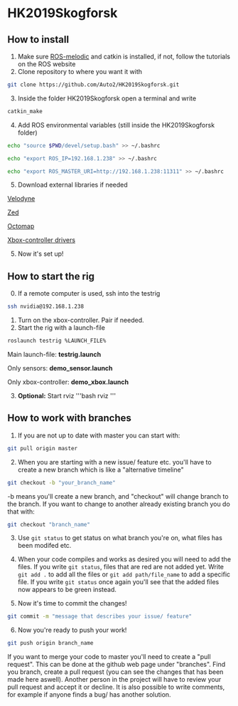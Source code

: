 # HK2019Skogforsk
## How to install

1. Make sure [ROS-melodic](http://wiki.ros.org/melodic/Installation) and catkin is installed, if not, follow the tutorials on the ROS website
2. Clone repository to where you want it with 
```bash
git clone https://github.com/Auto2/HK2019Skogforsk.git
```
3. Inside the folder HK2019Skogforsk open a terminal and write
```bash
catkin_make
```
4. Add ROS environmental variables (still inside the HK2019Skogforsk folder)
```bash
echo "source $PWD/devel/setup.bash" >> ~/.bashrc
```
```bash
echo "export ROS_IP=192.168.1.238" >> ~/.bashrc
```
```bash
echo "export ROS_MASTER_URI=http://192.168.1.238:11311" >> ~/.bashrc
```

5. Download external libraries if needed

[Velodyne](http://wiki.ros.org/velodyne/Tutorials/Getting%20Started%20with%20the%20Velodyne%20VLP16)

[Zed](https://www.stereolabs.com/docs/ros/)

[Octomap](http://wiki.ros.org/octomap)

[Xbox-controller drivers](https://github.com/atar-axis/xpadneo)

5. Now it's set up!

## How to start the rig

0. If a remote computer is used, ssh into the testrig
```bash
ssh nvidia@192.168.1.238
```
1. Turn on the xbox-controller. Pair if needed.
2. Start the rig with a launch-file 
```bash
roslaunch testrig %LAUNCH_FILE%
```

Main launch-file:
**testrig.launch**

Only sensors:
**demo_sensor.launch**

Only xbox-controller:
**demo_xbox.launch**

3. **Optional:** Start rviz
'''bash
rviz
''' 


## How to work with branches
1. If you are not up to date with master you can start with:
```bash
git pull origin master
```
2. When you are starting with a new issue/ feature etc. you'll have to create a new branch which is like a "alternative timeline"
```bash
git checkout -b "your_branch_name"
```
-b means you'll create a new branch, and "checkout" will change branch to the branch. If you want to change to another already existing branch you do that with:
```bash
git checkout "branch_name"
```

3. Use ```git status``` to get status on what branch you're on, what files has been modifed etc. 

4. When your code compiles and works as desired you will need to add the files. If you write ```git status```, files that are red are not added yet. Write ```git add .``` to add all the files or ```git add path/file_name``` to add a specific file. If you write ```git status``` once again you'll see that the added files now appears to be green instead.
5. Now it's time to commit the changes! 
```bash
git commit -m "message that describes your issue/ feature"
```
6. Now you're ready to push your work!
```bash
git push origin branch_name
```

If you want to merge your code to master you'll need to create a "pull request". This can be done at the github web page under "branches". Find you branch, create a pull request (you can see the changes that has been made here aswell). Another person in the project will have to review your pull request and accept it or decline. It is also possible to write comments, for example if anyone finds a bug/ has another solution.
